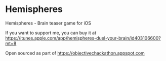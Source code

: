 Hemispheres
===========

Hemispheres - Brain teaser game for iOS

If you want to support me, you can buy it at https://itunes.apple.com/app/hemispheres-duel-your-brain/id403106600?mt=8

Open sourced as part of https://objectivechackathon.appspot.com

